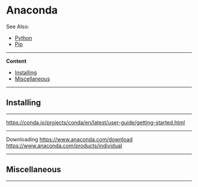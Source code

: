 # Anaconda

See Also:

 - [Python](Python.md)
 - [Pip](Pip.md)

---

**Content**

- [Installing](Anaconda.md#Installing)
- [Miscellaneous](Anaconda.md#Miscellaneous)

---

## Installing

---

https://conda.io/projects/conda/en/latest/user-guide/getting-started.html

---

Downloading
https://www.anaconda.com/download
https://www.anaconda.com/products/individual

---

## Miscellaneous

---
